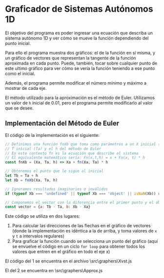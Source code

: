 # Graficador de Sistemas Autónomos 1D
El objetivo del programa es poder ingresar una ecuación que describa un sistema
autónomo 1D y ver cómo se mueve la función dependiendo del punto inicial.

Para ello el programa muestra dos gráficos: el de la función en sí misma, y un 
gráfico de vectores que representan la tangente de la función aproximada en 
cada punto. Puede, también, tocar sobre cualquier punto de este ultimo gráfico
para ver cómo se vería la función teniendo a ese punto como el inicial.

Además, el programa permite modificar el número mínimo y máximo a mostrar de 
cada eje.

El método utilizado para la aproximación es el método de Euler. Utilizamos un
valor de `h` inicial de 0.01, pero el programa permite modificarlo al valor que
se desee.

## Implementación del Método de Euler
El código de la implementación es el siguiente:
```javascript
// Definimos una función fnXb que toma como parámetros a un X inicial (Xa), un
// T inicial (Ta) y el h del método de Euler
// En este contexto fn es la ecuación que describe al sistema
// El equivalente matemático sería: Fn(x,t,h) = x + Fn(x, t) * h
const fnXb = (Xa, Ta, h) => Xa + fn(Xa, Ta) * h

// Obtenemos el punto que le sigue al inicial
let Tb = Ta + h
let Xb = fnXb(Xa, Ta, h)

// Ignoramos resultados imaginarios o inválidos
if (typeof Xb === 'undefined' || typeof Xb === 'object' || isNaN(Xb)) return null

// Componemos el vector con la diferencia entre el primer punto y el obtenido
const vector = {a: Tb - Ta, b: Xb - Xa}
```
Este código se utiliza en dos lugares: 
1. Para calcular las direcciones de las flechas en el gráfico de vectores 
(donde la implementación es idéntica a la de arriba, y toma valores de `x` y 
`t` a intervalos regulares)
2. Para graficar la función cuando se selecciona un punto del gráfico (aquí se
envuelve el código en un ciclo `for loop` para obtener todos los valores que
entren en el gráfico en todo el eje x)

El código del 1 se encuentra en el archivo \src\graphers\Xvst.js

El del 2 se encuentra en \src\graphers\Approx.js
